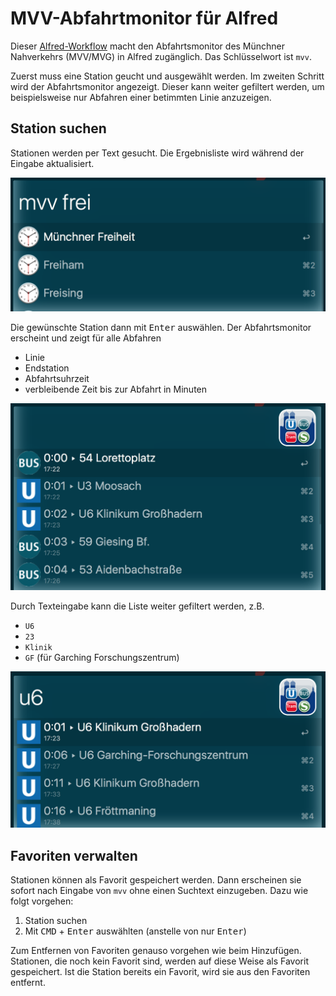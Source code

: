 # MVV-Abfahrtmonitor für Alfred

Dieser [Alfred-Workflow](http://www.alfredapp.com) macht den Abfahrtsmonitor des Münchner Nahverkehrs (MVV/MVG) in Alfred zugänglich.
Das Schlüsselwort ist `mvv`.

Zuerst muss eine Station geucht und ausgewählt werden. Im zweiten Schritt wird der Abfahrtsmonitor angezeigt. Dieser kann weiter gefiltert werden, um beispielsweise nur Abfahren einer betimmten Linie anzuzeigen.

## Station suchen
Stationen werden per Text gesucht. Die Ergebnisliste wird während der Eingabe aktualisiert.

![](screenshot-1.png)

Die gewünschte Station dann mit <kbd>Enter</kbd> auswählen. Der Abfahrtsmonitor erscheint und zeigt für alle Abfahren
- Linie
- Endstation
- Abfahrtsuhrzeit
- verbleibende Zeit bis zur Abfahrt in Minuten

![](screenshot-2.png)

Durch Texteingabe kann die Liste weiter gefiltert werden, z.B.
- `U6`
- `23`
- `Klinik`
- `GF` (für Garching Forschungszentrum)

![](screenshot-3.png)

## Favoriten verwalten
Stationen können als Favorit gespeichert werden. Dann erscheinen sie sofort nach Eingabe von `mvv` ohne einen Suchtext einzugeben. Dazu wie folgt vorgehen:

1. Station suchen
2. Mit <kbd>CMD</kbd> + <kbd>Enter</kbd> auswählten (anstelle von nur <kbd>Enter</kbd>)

Zum Entfernen von Favoriten genauso vorgehen wie beim Hinzufügen. Stationen, die noch kein Favorit sind, werden auf diese Weise als Favorit gespeichert. Ist die Station bereits ein Favorit, wird sie aus den Favoriten entfernt.
